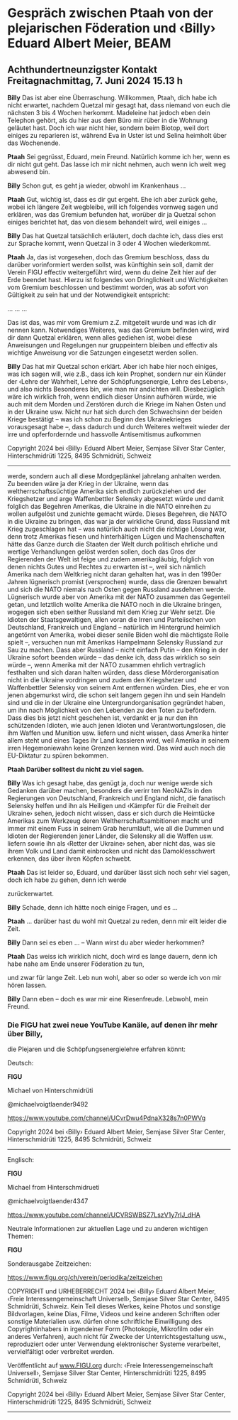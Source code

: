 # Gespräch zwischen Ptaah von der plejarischen Föderation und ‹Billy› Eduard Albert Meier, BEAM

## Achthundertneunzigster Kontakt Freitagnachmittag, 7. Juni 2024 15.13 h

**Billy** Das ist aber eine Überraschung. Willkommen, Ptaah, dich habe ich nicht erwartet, nachdem Quetzal mir gesagt
hat, dass niemand von euch die nächsten 3 bis 4 Wochen herkommt. Madeleine hat jedoch eben dein Telephon gehört, als
du hier aus dem Büro mir rüber in die Wohnung geläutet hast. Doch ich war nicht hier, sondern beim Biotop, weil dort
einiges zu reparieren ist, während Eva in Uster ist und Selina heimholt über das Wochenende.

**Ptaah** Sei gegrüsst, Eduard, mein Freund. Natürlich komme ich her, wenn es dir nicht gut geht. Das lasse ich mir nicht
nehmen, auch wenn ich weit weg abwesend bin.

**Billy** Schon gut, es geht ja wieder, obwohl im Krankenhaus …

**Ptaah** Gut, wichtig ist, dass es dir gut ergeht. Ehe ich aber zurück gehe, wobei ich längere Zeit wegbleibe, will ich folgendes
vornweg sagen und erklären, was das Gremium befunden hat, worüber dir ja Quetzal schon einiges berichtet hat, das von
diesem behandelt wird, weil einiges …

**Billy** Das hat Quetzal tatsächlich erläutert, doch dachte ich, dass dies erst zur Sprache kommt, wenn Quetzal in 3 oder
4 Wochen wiederkommt.

**Ptaah** Ja, das ist vorgesehen, doch das Gremium beschloss, dass du darüber vorinformiert werden sollst, was künftighin
sein soll, damit der Verein FIGU effectiv weitergeführt wird, wenn du deine Zeit hier auf der Erde beendet hast. Hierzu ist
folgendes von Dringlichkeit und Wichtigkeiten vom Gremium beschlossen und bestimmt worden, was ab sofort von Gültigkeit zu sein hat und der Notwendigkeit entspricht:

… … …

Das ist das, was mir vom Gremium z.Z. mitgeteilt wurde und was ich dir nennen kann. Notwendiges Weiteres, was das
Gremium befinden wird, wird dir dann Quetzal erklären, wenn alles gediehen ist, wobei diese Anweisungen und Regelungen
nur gruppeintern bleiben und effectiv als wichtige Anweisung vor die Satzungen eingesetzt werden sollen.

**Billy** Das hat mir Quetzal schon erklärt. Aber ich habe hier noch einiges, was ich sagen will, wie z.B., dass ich kein Prophet, sondern nur ein Künder der ‹Lehre der Wahrheit, Lehre der Schöpfungsenergie, Lehre des Lebens›, und also nichts
Besonderes bin, wie man mir andichten will. Diesbezüglich wäre ich wirklich froh, wenn endlich dieser Unsinn aufhören
würde, wie auch mit dem Morden und Zerstören durch die Kriege im Nahen Osten und in der Ukraine usw. Nicht nur hat
sich durch den Schwachsinn der beiden Kriege bestätigt – was ich schon zu Beginn des Ukrainekrieges vorausgesagt habe
–, dass dadurch und durch Weiteres weltweit wieder der irre und opferfordernde und hassvolle Antisemitismus aufkommen

Copyright 2024 bei ‹Billy› Eduard Albert Meier, Semjase Silver Star Center, Hinterschmidrüti 1225, 8495 Schmidrüti, Schweiz


-----

werde, sondern auch all diese Mordgeplänkel jahrelang anhalten werden. Zu beenden wäre ja der Krieg in der Ukraine,
wenn das weltherrschaftssüchtige Amerika sich endlich zurückziehen und der Kriegshetzer und arge Waffenbettler Selensky
abgesetzt würde und damit folglich das Begehren Amerikas, die Ukraine in die NATO einreihen zu wollen aufgelöst und
zunichte gemacht würde. Dieses Begehren, die NATO in die Ukraine zu bringen, das war ja der wirkliche Grund, dass Russland mit Krieg zugeschlagen hat – was natürlich auch nicht die richtige Lösung war, denn trotz Amerikas fiesen und hinterhältigen Lügen und Machenschaften hätte das Ganze durch die Staaten der Welt durch politisch ehrliche und wertige Verhandlungen gelöst werden sollen, doch das Gros der Regierenden der Welt ist feige und zudem amerikagläubig, folglich
von denen nichts Gutes und Rechtes zu erwarten ist –, weil sich nämlich Amerika nach dem Weltkrieg nicht daran gehalten
hat, was in den 1990er Jahren lügnerisch promist (versprochen) wurde, dass die Grenzen bewahrt und sich die NATO niemals nach Osten gegen Russland ausdehnen werde. Lügnerisch wurde aber von Amerika mit der NATO zusammen das
Gegenteil getan, und letztlich wollte Amerika die NATO noch in die Ukraine bringen, wogegen sich eben seither Russland
mit dem Krieg zur Wehr setzt. Die Idioten der Staatsgewaltigen, allen voran die Irren und Parteiischen von Deutschland,
Frankreich und England – natürlich im Hintergrund heimlich angetörnt von Amerika, wobei dieser senile Biden wohl die
mächtigste Rolle spielt –, versuchen nun mit Amerikas Hampelmann Selensky Russland zur Sau zu machen. Dass aber Russland – nicht einfach Putin – den Krieg in der Ukraine sofort beenden würde – das denke ich, dass das wirklich so sein würde
–, wenn Amerika mit der NATO zusammen ehrlich vertraglich festhalten und sich daran halten würden, dass diese Mörderorganisation nicht in die Ukraine vordringen und zudem den Kriegshetzer und Waffenbettler Selensky von seinem Amt
entfernen würden. Dies, ehe er von jenen abgemurkst wird, die schon seit langem gegen ihn und sein Handeln sind und die
in der Ukraine eine Untergrundorganisation gegründet haben, um ihn nach Möglichkeit von den Lebenden zu den Toten zu
befördern. Dass dies bis jetzt nicht geschehen ist, verdankt er ja nur den ihn schützenden Idioten, wie auch jenen Idioten
und Verantwortungslosen, die ihm Waffen und Munition usw. liefern und nicht wissen, dass Amerika hinter allem steht
und eines Tages ihr Land kassieren wird, weil Amerika in seinem irren Hegemoniewahn keine Grenzen kennen wird. Das
wird auch noch die EU-Diktatur zu spüren bekommen.

**Ptaah Darüber solltest du nicht zu viel sagen.**

**Billy** Was ich gesagt habe, das genügt ja, doch nur wenige werde sich Gedanken darüber machen, besonders die verirr
ten NeoNAZIs in den Regierungen von Deutschland, Frankreich und England nicht, die fanatisch Selensky helfen und ihn als
Heiligen und ‹Kämpfer für die Freiheit der Ukraine› sehen, jedoch nicht wissen, dass er sich durch die Heimtücke Amerikas
zum Werkzeug deren Weltherrschaftsambitionen macht und immer mit einem Fuss in seinem Grab herumläuft, wie all die
Dummen und Idioten der Regierenden jener Länder, die Selensky all die Waffen usw. liefern sowie ihn als ‹Retter der Ukraine› sehen, aber nicht das, was sie ihrem Volk und Land damit einbrocken und nicht das Damoklesschwert erkennen, das
über ihren Köpfen schwebt.

**Ptaah** Das ist leider so, Eduard, und darüber lässt sich noch sehr viel sagen, doch ich habe zu gehen, denn ich werde

zurückerwartet.

**Billy** Schade, denn ich hätte noch einige Fragen, und es …

**Ptaah** … darüber hast du wohl mit Quetzal zu reden, denn mir eilt leider die Zeit.

**Billy** Dann sei es eben … – Wann wirst du aber wieder herkommen?

**Ptaah** Das weiss ich wirklich nicht, doch wird es lange dauern, denn ich habe nahe am Ende unserer Föderation zu tun,

und zwar für lange Zeit. Leb nun wohl, aber so oder so werde ich von mir hören lassen.

**Billy** Dann eben – doch es war mir eine Riesenfreude. Lebwohl, mein Freund.

### Die FIGU hat zwei neue YouTube Kanäle, auf denen ihr mehr über Billy,
 die Plejaren und die Schöpfungsenergielehre erfahren könnt:

Deutsch:

**FIGU**

Michael von Hinterschmidrüti

@michaelvoigtlaender9492

https://www.youtube.com/channel/UCvrDwu4PdnaX328s7n0PWVg

Copyright 2024 bei ‹Billy› Eduard Albert Meier, Semjase Silver Star Center, Hinterschmidrüti 1225, 8495 Schmidrüti, Schweiz


-----

Englisch:

**FIGU**

Michael from Hinterschmidrueti

@michaelvoigtlaender4347

https://www.youtube.com/channel/UCVRSWBSZ7LszV1y7rlJ_dHA

Neutrale Informationen zur aktuellen Lage und zu anderen wichtigen Themen:

**FIGU**

Sonderausgabe Zeitzeichen:

https://www.figu.org/ch/verein/periodika/zeitzeichen

COPYRIGHT und URHEBERRECHT 2024 bei ‹Billy› Eduard Albert Meier, ‹Freie Interessengemeinschaft Universell›, Semjase Silver Star
Center, 8495 Schmidrüti, Schweiz. Kein Teil dieses Werkes, keine Photos und sonstige Bildvorlagen, keine Dias, Filme, Videos und keine
anderen Schriften oder sonstige Materialien usw. dürfen ohne schriftliche Einwilligung des Copyrightinhabers in irgendeiner Form (Photokopie, Mikrofilm oder ein anderes Verfahren), auch nicht für Zwecke der Unterrichtsgestaltung usw., reproduziert oder unter Verwendung elektronischer Systeme verarbeitet, vervielfältigt oder verbreitet werden.

Veröffentlicht auf www.FIGU.org durch:
‹Freie Interessengemeinschaft Universell›, Semjase Silver Star Center, Hinterschmidrüti 1225, 8495 Schmidrüti, Schweiz

Copyright 2024 bei ‹Billy› Eduard Albert Meier, Semjase Silver Star Center, Hinterschmidrüti 1225, 8495 Schmidrüti, Schweiz


-----

